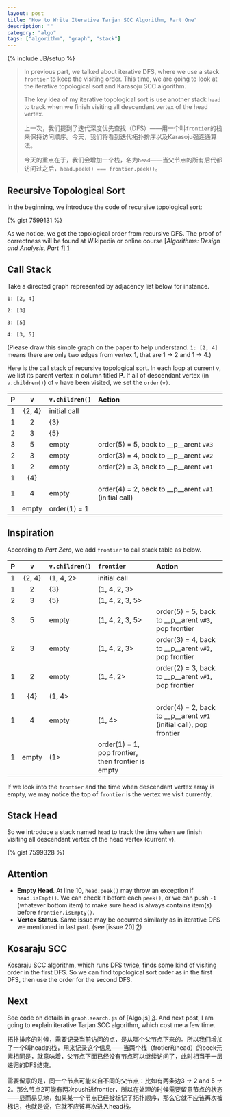 ```yaml
---
layout: post
title: "How to Write Iterative Tarjan SCC Algorithm, Part One"
description: ""
category: "algo"
tags: ["algorithm", "graph", "stack"]
---
```

{% include JB/setup %}

> In previous part, we talked about iterative DFS, where we use a stack `frontier` to keep the visiting order. This time, we are going to look at the iterative topological sort and Karasoju SCC algorithm.
>
>
> The key idea of my iterative topological sort is use another stack `head` to track when we finish visiting all descendant vertex of the head vertex.
>
>
> 上一次，我们提到了迭代深度优先查找（DFS）——用一个叫`frontier`的栈来保持访问顺序。今天，我们将看到迭代拓扑排序以及Karasoju强连通算法。
>
>
> 今天的重点在于，我们会增加一个栈，名为`head`——当父节点的所有后代都访问过之后，`head.peek() === frontier.peek()`。

<!--more-->

## Recursive Topological Sort
In the beginning, we introduce the code of recursive topological sort:

{% gist 7599131 %}

As we notice, we get the topological order from recursive DFS. The proof of correctness will be found at Wikipedia or online course [_Algorithms: Design and Analysis, Part 1_] [1]

## Call Stack

Take a directed graph represented by adjacency list below for instance.

`1: [2, 4]`

`2: [3]`

`3: [5]`

`4: [3, 5]`

(Please draw this simple graph on the paper to help understand. `1: [2, 4]` means there are only two edges from vertex 1, that are 1 → 2 and 1 → 4.)

Here is the call stack of recursive topological sort. In each loop at current `v`, we list its parent vertex in column titled __P__. If all of descendant vertex (in `v.children()`) of `v` have been visited, we set the `order(v)`.

P | `v` | `v.children()` | Action
:---:|:---:|:---|:---
 | 1 | {2, 4} | initial call
 1 | 2 | {3} | 
 2 | 3 | {5} | 
 3 | 5 | empty | order(5) = 5, back to __p__arent `v#3`
 2 | 3 | empty | order(3) = 4, back to __p__arent `v#2`
 1 | 2 | empty | order(2) = 3, back to __p__arent `v#1`
 | 1 | {4} | 
 1 | 4 | empty  | order(4) = 2, back to __p__arent `v#1` (initial call)
 | 1 | empty  | order(1) = 1

## Inspiration

According to _Part Zero_, we add `frontier` to call stack table as below.

P | `v` | `v.children()` | `frontier` | Action
:---:|:---:|:---|:---|:---
 | 1 | {2, 4} | (1, 4, 2> | initial call
 1 | 2 | {3} | (1, 4, 2, 3> | 
 2 | 3 | {5} | (1, 4, 2, 3, 5> | 
 3 | 5 | empty | (1, 4, 2, 3, 5> | order(5) = 5, back to __p__arent `v#3`, pop frontier
 2 | 3 | empty | (1, 4, 2, 3> | order(3) = 4, back to __p__arent `v#2`, pop frontier
 1 | 2 | empty | (1, 4, 2>  | order(2) = 3, back to __p__arent `v#1`, pop frontier
 | 1 | {4} | (1, 4> | 
 1 | 4 | empty  |  (1, 4> | order(4) = 2, back to __p__arent `v#1` (initial call), pop frontier
 | 1 | empty  | (1> | order(1) = 1, pop frontier, then frontier is empty

If we look into the `frontier` and the time when descendant vertex array is empty, we may notice the top of `frontier` is the vertex we visit currently.

## Stack Head

So we introduce a stack named `head` to track the time when we finish visiting all descendant vertex of the head vertex (current `v`). 

{% gist 7599328 %}

## Attention
* __Empty Head__. At line 10, `head.peek()` may throw an exception if `head.isEmpt()`. We can check it before each `peek()`, or we can push `-1` (whatever bottom item) to make sure head is always contains item(s) before `frontier.isEmpty()`.
* __Vertex Status__. Same issue may be occurred similarly as in iterative DFS we mentioned in last part. (see [issue 20] [2])

## Kosaraju SCC
Kosaraju SCC algorithm, which runs DFS twice, finds some kind of visiting order in the first DFS. So we can find topological sort order as in the first DFS, then use the order for the second DFS.

## Next 
See code on details in `graph.search.js` of [Algo.js] [3]. And next post, I am going to explain iterative Tarjan SCC algorithm, which cost me a few time.

<div class="post-content lang zh-cn">
拓扑排序的时候，需要记录当前访问的点，是从哪个父节点下来的。所以我们增加了一个叫head的栈，用来记录这个信息——当两个栈（frotier和head）的peek元素相同是，就意味着，父节点下面已经没有节点可以继续访问了，此时相当于一层递归的DFS结束。
<br />
<br />
需要留意的是，同一个节点可能来自不同的父节点：比如有两条边3 → 2 and 5 → 2。那么节点2可能有两次push进frontier，所以在处理的时候需要留意节点的状态——显而易见地，如果某一个节点已经被标记了拓扑顺序，那么它就不应该再次被标记，也就是说，它就不应该再次进入head栈。
</div>

<br />

[1]: https://www.coursera.org/course/algo					"Online course by Tim Roughgarden"
[2]: https://code.google.com/p/algo-js/issues/detail?id=20	"Issue 20"
[3]: https://code.google.com/p/algo-js						"Algo.js"
